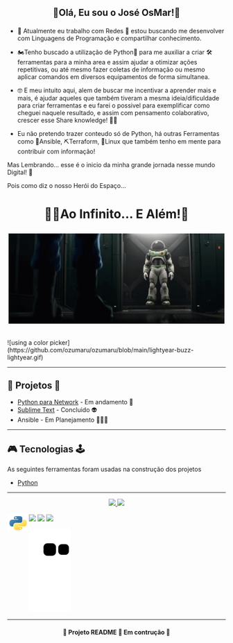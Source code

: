 <h2><p align="center"> 👾Olá, Eu sou o José OsMar!🌊</p></h2>

- 🔭 Atualmente eu trabalho com Redes 🌱 estou buscando me desenvolver com Linguagens de Programação e compartilhar conhecimento.

- 🏍Tenho buscado a utilização de Python🐍 para me auxiliar a criar 🛠 ferramentas para a minha area e assim ajudar a otimizar ações repetitivas, 
  ou até mesmo fazer coletas de informação ou mesmo aplicar comandos em diversos equipamentos de forma simultanea.

- 🤓 E meu intuito aqui, alem de buscar me incentivar a aprender mais e mais, é ajudar aqueles que também tiveram a mesma ideia/dificuldade para criar ferramentas e eu   farei o possivel para exemplificar como cheguei naquele resultado, e assim com pensamento colaborativo, crescer esse Share knowledge! 🐱‍🏍
  
- Eu não pretendo trazer conteudo só de Python, há outras Ferramentas como 🔨Ansible, ⛏Terraform, 🔧Linux que também tenho em mente para contribuir com informação!

Mas Lembrando... esse é o inicio da minha grande jornada nesse mundo Digital! 🤖

Pois como diz o nosso Herói do Espaço...

<h1>
  <p align="center">  👨‍🚀Ao Infinito... E Além!🚀</p>
  <p align="center"><img title="Readme" src="https://github.com/ozumaru/ozumaru/blob/main/lightyear-buzz-lightyear.gif" alt="README" ></p>
</h1>
![using a color picker](https://github.com/ozumaru/ozumaru/blob/main/lightyear-buzz-lightyear.gif)

---
## 🥊 Projetos 🥋
  - [Python para Network](https://github.com/ozumaru/CiscoDevNet---Python) - Em andamento 🚧
  - [Sublime Text](https://github.com/ozumaru/Ozumaru-Sublime-Text) - Concluido 👽
  - Ansible - Em Planejamento 👨🏻‍💻
---
## 🎮 Tecnologias 🕹

As seguintes ferramentas foram usadas na construção dos projetos 

  - [Python](https://www.python.org) 

---
<div align="center">
  <a href="https://github.com/ozumaru">
  <img height="180em" src="https://github-readme-stats.vercel.app/api?username=ozumaru&show_icons=true&theme=dark&include_all_commits=true&count_private=true"/>
  <img height="180em" src="https://github-readme-stats.vercel.app/api/top-langs/?username=ozumaru&layout=compact&langs_count=7&theme=dark"/>
</div>
  
<div style="display: inline_block"><br> 
  <img align="left" alt="Rafa-Python" height="40" width="50" src="https://raw.githubusercontent.com/devicons/devicon/master/icons/python/python-original.svg">  
  <a href="https://www.instagram.com/ozumaru/" target="_blank"><img src="https://img.shields.io/badge/-Instagram-%23E4405F?style=for-the-badge&logo=instagram&logoColor=white" target="_blank"></a>
  <a href="https://www.linkedin.com/in/jose-osmar-caitano-06089113a/" target="_blank"><img src="https://img.shields.io/badge/-LinkedIn-%230077B5?style=for-the-badge&logo=linkedin&logoColor=white" target="_blank"></a>  
  <a href = "mailto:j.osmarcaitano@gmail.com"><img src="https://img.shields.io/badge/-Gmail-%23333?style=for-the-badge&logo=gmail&logoColor=white" target="_blank"></a>

![Snake animation](https://github.com/ozumaru/ozumaru/blob/output/github-contribution-grid-snake.svg)
  
</div>

---
<h4 align="center">
  🚧  Projeto README 🚀 Em contrução 🚧
</h4>
